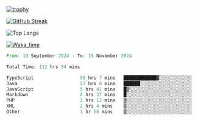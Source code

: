 <!--
**ren-joey/ren-joey** is a ✨ _special_ ✨ repository because its `README.md` (this file) appears on your GitHub profile.

Here are some ideas to get you started:

- 🔭 I’m currently working on ...
- 🌱 I’m currently learning ...
- 👯 I’m looking to collaborate on ...
- 🤔 I’m looking for help with ...
- 💬 Ask me about ...
- 📫 How to reach me: ...
- 😄 Pronouns: ...
- ⚡ Fun fact: ...
-->

[![trophy](https://github-profile-trophy.vercel.app/?username=ren-joey&theme=darkhub&column=5)](https://github.com/ren-joey)

[![GitHub Streak](https://streak-stats.demolab.com/?user=ren-joey&theme=dark)](https://github.com/ren-joey)

![Top Langs](https://github-readme-stats.vercel.app/api/top-langs?username=ren-joey&show_icons=true&layout=compact&locale=en&hide=html,CSS,scss,Pug,Twig&theme=dark)

[![Waka_time](https://github-readme-stats.vercel.app/api/wakatime?username=joeyren&theme=dark)](https://github.com/ren-joey)

<!--START_SECTION:waka-->

```rust
From: 19 September 2024 - To: 19 November 2024

Total Time: 112 hrs 54 mins

TypeScript                 58 hrs 7 mins   ████████████▓░░░░░░░░░░░░   50.60 %
Java                       27 hrs 8 mins   ██████░░░░░░░░░░░░░░░░░░░   23.63 %
JavaScript                 5 hrs 41 mins   █▒░░░░░░░░░░░░░░░░░░░░░░░   04.95 %
Markdown                   4 hrs 37 mins   █░░░░░░░░░░░░░░░░░░░░░░░░   04.03 %
PHP                        2 hrs 12 mins   ▒░░░░░░░░░░░░░░░░░░░░░░░░   01.93 %
XML                        2 hrs 4 mins    ▒░░░░░░░░░░░░░░░░░░░░░░░░   01.80 %
Other                      1 hr 56 mins    ▒░░░░░░░░░░░░░░░░░░░░░░░░   01.70 %
```

<!--END_SECTION:waka-->
